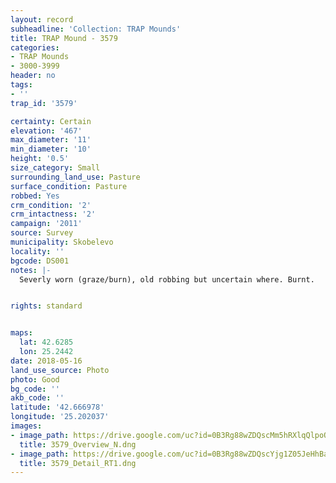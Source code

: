 ```yaml
---
layout: record
subheadline: 'Collection: TRAP Mounds'
title: TRAP Mound - 3579
categories:
- TRAP Mounds
- 3000-3999
header: no
tags:
- ''
trap_id: '3579'

certainty: Certain
elevation: '467'
max_diameter: '11'
min_diameter: '10'
height: '0.5'
size_category: Small
surrounding_land_use: Pasture
surface_condition: Pasture
robbed: Yes
crm_condition: '2'
crm_intactness: '2'
campaign: '2011'
source: Survey
municipality: Skobelevo
locality: ''
bgcode: DS001
notes: |-
  Severly worn (graze/burn), old robbing but uncertain where. Burnt.


rights: standard


maps:
  lat: 42.6285
  lon: 25.2442
date: 2018-05-16
land_use_source: Photo
photo: Good
bg_code: ''
akb_code: ''
latitude: '42.666978'
longitude: '25.202037'
images:
- image_path: https://drive.google.com/uc?id=0B3Rg88wZDQscMm5hRXlqQlpoQzA
  title: 3579_Overview_N.dng
- image_path: https://drive.google.com/uc?id=0B3Rg88wZDQscYjg1Z05JeHhBanc
  title: 3579_Detail_RT1.dng
---
```

